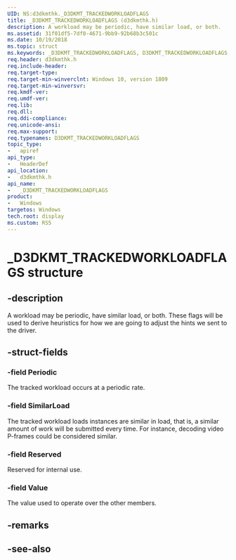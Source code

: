 ```yaml
---
UID: NS:d3dkmthk._D3DKMT_TRACKEDWORKLOADFLAGS
title: _D3DKMT_TRACKEDWORKLOADFLAGS (d3dkmthk.h)
description: A workload may be periodic, have similar load, or both.
ms.assetid: 31f01df5-7df0-4671-9bb9-92b68b3c501c
ms.date: 10/19/2018
ms.topic: struct
ms.keywords: _D3DKMT_TRACKEDWORKLOADFLAGS, D3DKMT_TRACKEDWORKLOADFLAGS, 
req.header: d3dkmthk.h
req.include-header:
req.target-type:
req.target-min-winverclnt: Windows 10, version 1809
req.target-min-winversvr:
req.kmdf-ver:
req.umdf-ver:
req.lib:
req.dll:
req.ddi-compliance:
req.unicode-ansi:
req.max-support:
req.typenames: D3DKMT_TRACKEDWORKLOADFLAGS
topic_type: 
-	apiref
api_type: 
-	HeaderDef
api_location: 
-	d3dkmthk.h
api_name: 
-	_D3DKMT_TRACKEDWORKLOADFLAGS
product:
-	Windows
targetos: Windows
tech.root: display
ms.custom: RS5
---
```


# _D3DKMT_TRACKEDWORKLOADFLAGS structure

## -description

A workload may be periodic, have similar load, or both. These flags will be used to derive heuristics for how we are going to adjust the hints we sent to the driver.

## -struct-fields

### -field Periodic

The tracked workload occurs at a periodic rate. 

### -field SimilarLoad

The tracked workload loads instances are similar in load, that is, a similar amount of work will be submitted every time. For instance, decoding video P-frames could be considered similar.

### -field Reserved

Reserved for internal use.

### -field Value
 
The value used to operate over the other members.

## -remarks

## -see-also
